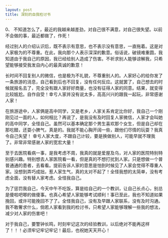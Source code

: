 ```yaml
---
layout: post
title: 深刻的自我检讨书
---
```


0、 不知道怎么了，最近的我越来越差劲，对自己很不满意，对自己很失望。以前不会做的事，最近都做了，作死！


经过别人的介绍认识后，既不表示有意思，也不表示没有意思，一直拖着。这是对人家极为的不尊重。在此，我向那个人表示深深的歉意。俗话说，破镜难重圆，我知道由于我自己的原因，我已经给别人造成了伤害。不祈求别人能够谅解我，只希望能够接受我发自内心的最真诚的歉意！

长时间不回复别人的微信，也是极为不礼貌，不尊重别人的。人家好心的给你发了一条旅游的消息，自己看到后也不回复，没有任何反应。这就罢了，自己想去的时候就报名去了，完全没有跟人家好好商量，也没有征得人家的同意。结果，就变得比较尴尬。自作自受！幸亏人家并没有说太多，高高兴兴的跟我一起玩，非常感谢人家！

在旅游途中，人家俩是高中同学，又是老乡，人家关系肯定比你好，我自己一个刚刚见过一面的人，如何相比？再说了，是我没有及时回复人家微信，人家才会叫她的高中同学，全怪自己。虽然可以基本确定那个男生喜欢那个女生，但是自己却在那吃醋，还耍小脾气，真是的。我就不能心胸开阔一些，跟他们尽情的玩耍？我真令自己失望！
幸亏人家大度，不跟自己计较，要是换做别人，可能早就不理我了。非常非常感谢人家的宽宏大量！


至于去医院看病一事，是我考虑不周，我真的就是爱屋及乌，对人家的医院特别特别感兴趣。特别想去人家医院看一看，但是真的不想打扰到人家。只是想做一个普普通通的患者，去看看。提前告诉人家的意思是怕到时候见了人家会觉得不尊重人家。没想到弄巧成拙，惹人家生气，真的太对不起了！全怪我想的太简单，没有考虑全面，没有替人家考虑。全怪我自己。

为了惩罚我自己，今天中午不吃饭，算是给自己的一个教训，让自己长点心，别总是傻啦吧唧的做傻事。也真心希望人家能够考试顺利！事已至此，我也不知道如果挽回，或许可能挽回不了了。全怪我自己，没有及早跟人家联系，没有及时沟通。我不敢奢求什么，倘若人家看到我的检讨书，只希望人家能够理解一些我的想法，减少对人家的伤害吧！

对于我自己，要警钟长鸣，时刻牢记这次的经验教训，以后绝对不能再这样了！！！必须牢记牢记牢记！最后，也祝她天天开心！